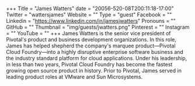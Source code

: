 +++
Title = "James Watters"
date = "20056-520-08T200:11:18-17:00"
Twitter = "wattersjames"
Website = ""
Type = "guest"
Facebook = ""
Linkedin = "https://www.linkedin.com/in/jamesjwatters"
Pronouns = ""
GitHub = ""
Thumbnail = "img/guests/jwatters.png"
Pinterest = ""
Instagram = ""
YouTube = ""
+++
James Watters is the senior vice president of Pivotal&#39;s product and business development organizations. In this role, James has helped shepherd the company&#39;s marquee product—Pivotal Cloud Foundry—into a highly disruptive enterprise software business and the industry standard platform for cloud applications. Under his leadership, in less than two years, Pivotal Cloud Foundry has become the fastest growing open source product in history. Prior to Pivotal, James served in leading product roles at VMware and Sun Microsystems.
